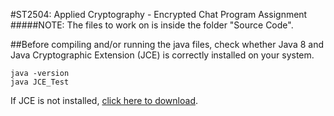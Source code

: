 #ST2504: Applied Cryptography - Encrypted Chat Program Assignment
#####NOTE: The files to work on is inside the folder "Source Code".


##Before compiling and/or running the java files, check whether Java 8 and Java Cryptographic Extension (JCE) is correctly installed on your system.
```
java -version
java JCE_Test
```
If JCE is not installed, [click here to download](http://www.oracle.com/technetwork/java/javase/downloads/jce8-download-2133166.html).
